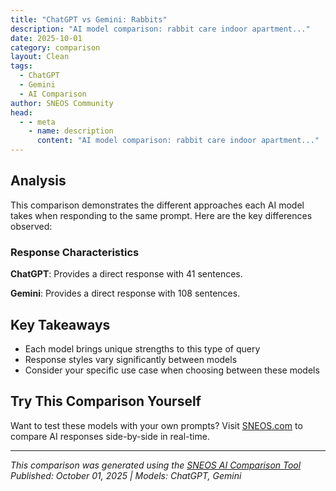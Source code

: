 ```yaml
---
title: "ChatGPT vs Gemini: Rabbits"
description: "AI model comparison: rabbit care indoor apartment..."
date: 2025-10-01
category: comparison
layout: Clean
tags:
  - ChatGPT
  - Gemini
  - AI Comparison
author: SNEOS Community
head:
  - - meta
    - name: description
      content: "AI model comparison: rabbit care indoor apartment..."
---
```


<ChatComparison
  title="ChatGPT vs Gemini: Rabbits"
  prompt="rabbit care indoor apartment"
  :responses='{
    "ChatGPT": "Caring for a rabbit in an indoor apartment requires special attention to its environment, diet, and safety. Here are some comprehensive tips to help you provide the best care for your indoor pet rabbit:\n\n### 1. Safe Living Space\n- **Enclosure:** Provide a spacious cage or pen that allows the rabbit to move around, stretch, and stand on its hind legs. Minimum recommended size is 4 feet by 2 feet, but bigger is better.\n- **Exercise Area:** Rabbits need daily exercise outside their cage. Set up a safe, bunny-proofed area in your apartment where the rabbit can hop and explore.\n- **Bunny-proofing:** Rabbits love to chew. Protect electrical cords, baseboards, furniture legs, and houseplants by using cord protectors, barriers, or covering access areas.\n\n### 2. Environment\n- **Temperature:** Keep the apartment at a comfortable temperature (60-70\u00B0F / 15-21\u00B0C). Avoid drafts, direct sunlight, and hot or humid areas.\n- **Quiet and Calm:** Rabbits are sensitive animals. Provide a quiet, calm environment to reduce stress.\n- **Litter Box:** Train your rabbit to use a litter box. Use rabbit-safe litter (paper-based or wood pellets, avoid clumping clay).\n\n### 3. Diet\n- **Hay:** Unlimited fresh hay (timothy, orchard grass) should make up the majority of their diet.\n- **Fresh Water:** Provide fresh water daily in a bowl or water bottle.\n- **Pellets:** Feed a small amount of high-quality rabbit pellets daily.\n- **Vegetables:** Offer fresh leafy greens daily (e.g., romaine lettuce, cilantro, parsley). Introduce new veggies gradually.\n- **Avoid:** Sugary treats, iceberg lettuce, and toxic plants.\n\n### 4. Health\n- **Grooming:** Brush your rabbit regularly, especially if it is a long-haired breed.\n- **Nail Trimming:** Regularly trim the nails to prevent overgrowth.\n- **Vet Care:** Schedule regular check-ups with a rabbit-savvy veterinarian. Keep an eye out for signs of illness such as changes in appetite, droppings, or behavior.\n- **Spaying/Neutering:** Highly recommended to prevent health issues and behavioral problems.\n\n### 5. Enrichment \u0026 Socialization\n- **Toys:** Provide chew toys, tunnels, and safe objects to keep the rabbit entertained.\n- **Company:** Rabbits are social animals. Consider adopting a bonded pair or spend plenty of quality time interacting with your rabbit.\n- **Handling:** Handle your rabbit gently and regularly to build trust.\n\n### 6. Cleanliness\n- **Cage Cleaning:** Clean the cage and litter box regularly to prevent odors and maintain hygiene.\n- **Bunny Odor:** Rabbits are generally clean animals and will groom themselves, but their living area needs attention.\n\n---\n\n**Summary:** Indoor apartment rabbits thrive in a safe, enriched environment with proper diet, regular exercise, and attentive care. Bunny-proofing your space and offering social interaction makes them happy and healthy pets.\n\nIf you have any specific questions or need help with supplies or behavior, feel free to ask!",
    "Gemini": "Okay, let\u0027s talk about rabbit care in an indoor apartment!  It\u0027s definitely doable, but requires preparation and commitment.  Here\u0027s a breakdown of essential aspects:\n\n**I.  Is a Rabbit Right for You and Your Apartment?**\n\n*   **Time Commitment:** Rabbits need daily attention.  Plan to spend at least 1-2 hours a day on care, including feeding, cleaning, playing, and socializing.\n*   **Apartment Rules:** Check your lease!  Many apartments have restrictions on pets. Make sure rabbits are allowed and if there are weight/size limits.\n*   **Allergies:**  Consider if anyone in your household is allergic to rabbits or hay.\n*   **Chewing:** Rabbits are natural chewers.  You\u0027ll need to bunny-proof your apartment.\n*   **Noise \u0026 Odor:** Rabbits are generally quiet, but they can thump (especially when startled). Their urine can have a strong odor if the cage isn\u0027t cleaned regularly.\n*   **Loneliness:** Rabbits are social animals. They often thrive when bonded with another rabbit. If you\u0027re away for long periods, consider if you can provide enough companionship.\n\n**II.  Housing \u0026 Environment**\n\n*   **Cage/Enclosure:**\n    *   **Size Matters:**  Rabbits need a large space to move around.  A general guideline is a cage at least 4 times the size of the rabbit.  Consider a large dog crate or a puppy playpen. The more space, the better! Minimum recommended size is 4ft x 2ft.\n    *   **Solid Bottom:** Wire-bottom cages can hurt their feet.  Choose a cage with a solid bottom (plastic or metal) and cover it with bedding.\n    *   **Placement:** Keep the cage away from direct sunlight, drafts, and high-traffic areas. Rabbits are sensitive to temperature changes.\n*   **Bedding:**\n    *   **Safe Options:** Paper-based bedding (Carefresh, Yesterday\u0027s News), aspen shavings, or fleece blankets are good choices. Avoid cedar or pine shavings, as they can be harmful.\n    *   **Litter Box:**  Rabbits can be litterbox trained.  Use a litter box in one corner of the cage. Paper-based litter is ideal for litter boxes.\n*   **Flooring:** If your rabbit will have time outside their enclosure, be mindful of your apartment\u0027s flooring.  Rabbits can sometimes damage carpets. Provide rugs or mats in areas where they\u0027ll be roaming.\n\n**III.  Diet \u0026 Nutrition**\n\n*   **Hay (80% of Diet):**  Timothy hay is the most important part of a rabbit\u0027s diet. It provides essential fiber for digestion and helps wear down their teeth.  Always have fresh hay available.  Other grass hays like orchard grass or meadow hay are also acceptable.\n*   **Pellets (5-10% of Diet):**  Choose high-quality rabbit pellets that are high in fiber and low in protein and calcium.  Limit the amount of pellets to prevent obesity. 1/8-1/4 cup per 5 lbs of rabbit is a good starting point.\n*   **Fresh Vegetables (10-15% of Diet):** Offer a variety of leafy greens daily.  Good choices include romaine lettuce, kale, parsley, cilantro, and dandelion greens. Avoid iceberg lettuce (low nutritional value) and excessive amounts of spinach (high in calcium). Carrots and fruit should be given sparingly as treats due to their high sugar content.\n*   **Water:** Provide fresh, clean water at all times.  Use a water bottle or a heavy ceramic bowl (which is less likely to be tipped over).\n*   **Treats:**  Offer healthy treats in moderation, such as small pieces of fruit (apple, banana, berries) or dried herbs. Avoid sugary treats, commercial rabbit treats that are high in carbohydrates, and anything with chocolate.\n\n**IV.  Bunny-Proofing Your Apartment**\n\n*   **Electrical Cords:** Rabbits love to chew on cords! Cover them with cord protectors or keep them out of reach.\n*   **Furniture:** Protect furniture legs with plastic guards or bitter apple spray.\n*   **Baseboards \u0026 Walls:** Rabbits may chew on baseboards and walls. Cover these areas with plastic guards or cardboard.\n*   **Toxic Plants:** Remove any poisonous plants from your apartment.  Research thoroughly before bringing any new plants into your home.\n*   **Rugs \u0026 Carpets:**  Cover areas that you don\u0027t want chewed with rugs or mats.\n*   **Important Documents \u0026 Books:** Keep important documents and books out of reach.\n*   **Cleaning Supplies:** Store cleaning supplies in a locked cabinet.\n\n**V.  Grooming \u0026 Health**\n\n*   **Brushing:** Rabbits shed, especially during seasonal molts.  Brush your rabbit regularly (daily during heavy shedding) to prevent hairballs.\n*   **Nail Trimming:** Trim your rabbit\u0027s nails every few weeks to prevent them from becoming overgrown.\n*   **Ear Cleaning:** Check your rabbit\u0027s ears regularly for wax buildup or signs of infection.\n*   **Dental Health:** The proper diet of mainly hay is critical for keeping teeth filed down.\n*   **Veterinary Care:** Find a rabbit-savvy veterinarian. Rabbits need regular checkups and vaccinations (depending on your area). Be prepared for emergency vet visits.\n*   **Common Health Problems:** Be aware of common rabbit health problems, such as GI stasis, dental disease, respiratory infections, and ear infections.\n\n**VI.  Enrichment \u0026 Play**\n\n*   **Toys:** Provide a variety of toys to keep your rabbit entertained.  Good choices include cardboard boxes, tunnels, chew toys, and puzzle toys.\n*   **Exercise:** Rabbits need daily exercise outside of their cage.  Provide a safe, bunny-proofed area for them to run and play.\n*   **Socialization:** Spend time interacting with your rabbit.  Talk to them, pet them, and play with them.\n*   **Hiding Places:** Rabbits like to have places to hide. Provide cardboard boxes or tunnels.\n\n**VII.  Litter Training**\n\n*   **Start Early:** Begin litter training as soon as you bring your rabbit home.\n*   **Choose a Litter Box:** Use a low-sided litter box that is easy for your rabbit to get in and out of.\n*   **Place Hay in the Litter Box:** Rabbits often like to eat hay while they eliminate.\n*   **Clean the Litter Box Daily:** This will help prevent odors and encourage your rabbit to use the litter box.\n*   **Reward Success:** When your rabbit uses the litter box, give them a treat or praise.\n*   **Clean Accidents Immediately:** Use an enzymatic cleaner to remove the odor of urine, which will discourage your rabbit from repeating the behavior.\n\n**VIII. Considerations Specific to Apartment Living**\n\n*   **Noise:** While rabbits aren\u0027t usually loud, thumping can be an issue. Place the cage on a rug to dampen the sound. Be mindful of noise levels, especially for neighbors in adjacent apartments.\n*   **Odor Control:** Clean the cage and litter box regularly to prevent odors. Use an air purifier to help reduce odors.\n*   **Space:** Maximize space by using vertical space.  Add shelves or platforms to the cage to give your rabbit more room to explore.\n*   **Moving:**  Think about how moving your rabbit will work when your lease ends.  Rabbits can be stressed by moving.\n\n**IX. Finding a Rabbit**\n\n*   **Rescue vs. Breeder:**  Consider adopting a rabbit from a local rescue organization or animal shelter. This helps give a deserving animal a home.  If you choose a breeder, research them carefully to ensure they are reputable and ethical.\n*   **Bonded Pairs:** If you can manage it, adopting a bonded pair of rabbits can be a great way to provide companionship.\n*   **Age and Temperament:** Think about what age and temperament rabbit would best suit your lifestyle.\n\n**Before you bring a rabbit home, have everything set up and ready to go!**\n\nBy providing a suitable environment, proper diet, and plenty of attention, you can successfully care for a rabbit in your apartment.  Good luck!\n"
  }'
  published-date="17:07"
/>

## Analysis

This comparison demonstrates the different approaches each AI model takes when responding to the same prompt. Here are the key differences observed:

### Response Characteristics

**ChatGPT**: Provides a direct response with 41 sentences. 

**Gemini**: Provides a direct response with 108 sentences. 

## Key Takeaways

- Each model brings unique strengths to this type of query
- Response styles vary significantly between models
- Consider your specific use case when choosing between these models

## Try This Comparison Yourself

Want to test these models with your own prompts? Visit [SNEOS.com](https://sneos.com) to compare AI responses side-by-side in real-time.

---

*This comparison was generated using the [SNEOS AI Comparison Tool](https://sneos.com)*
*Published: October 01, 2025 | Models: ChatGPT, Gemini*
